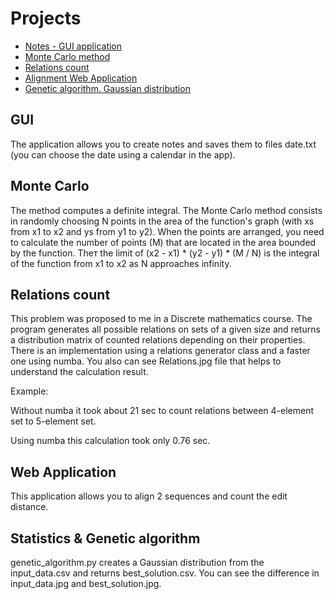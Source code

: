 # Projects

- [Notes - GUI application](#GUI)
- [Monte Carlo method](#Monte-Carlo)
- [Relations count](#Relations-count)
- [Alignment Web Application](#Web-Application)
- [Genetic algorithm. Gaussian distribution](#Statistics-&-Genetic-algorithm)

## GUI
  The application allows you to create notes and saves them to files date.txt (you can choose the date using a calendar in the app).
  
## Monte Carlo
  The method computes a definite integral. The Monte Carlo method consists in randomly choosing N points in the area of the function's graph (with xs from x1 to x2 and ys from y1 to y2). When the points are arranged, you need to calculate the number of points (M) that are located in the area bounded by the function. Theт the limit of (x2 - x1) * (y2 - y1) * (M / N) is the integral of the function from x1 to x2 as N approaches infinity.
  
## Relations count
  This problem was proposed to me in a Discrete mathematics course. The program generates all possible relations on sets of a given size and returns a distribution matrix of counted relations depending on their properties. There is an implementation using a relations generator class and a faster one using numba. You also can see Relations.jpg file that helps to understand the calculation result.
  
  Example:
  
  Without numba it took about 21 sec to count relations between 4-element set to 5-element set.
  
  Using numba this calculation took only 0.76 sec.
  
## Web Application
  This application allows you to align 2 sequences and count the edit distance. 

## Statistics & Genetic algorithm
  genetic_algorithm.py creates a Gaussian distribution from the input_data.csv and returns best_solution.csv. You can see the difference in input_data.jpg and best_solution.jpg.
